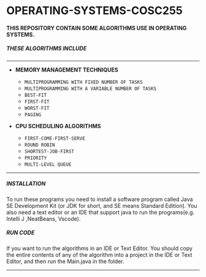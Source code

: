 # OPERATING-SYSTEMS-COSC255
#### THIS REPOSITORY CONTAIN SOME ALGORITHMS USE IN OPERATING SYSTEMS.
##### THESE ALGORITHMS INCLUDE

____

- **MEMORY MANAGEMENT TECHNIQUES**

  - `MULTIPROGRAMMING WITH FIXED NUMBER OF TASKS`
  - `MULTIPROGRAMMING WITH A VARIABLE NUMBER OF TASKS`
  - `BEST-FIT`
  - `FIRST-FIT`
  - `WORST-FIT`
  - `PAGING`   


- **CPU SCHEDULING ALGORITHMS**  

    - `FIRST-COME-FIRST-SERVE`
    - `ROUND ROBIN`
    - `SHORTEST-JOB-FIRST`
    - `PRIORITY`
    - `MULTI-LEVEL QUEUE`  

____
##### INSTALLATION
To run these programs you need to install a software program called Java SE Development Kit (or JDK for short, and SE means Standard Edition). You also need a text editor or an IDE that support java to run the programs(e.g. Intelli J ,NeatBeans, Vscode).


##### RUN CODE
If you want to run the algorithms in an IDE or Text Editor. You should
copy the entire contents of any of the algorithm into a project in the IDE or Text Editor, and then run the Main.java in the folder.

____
